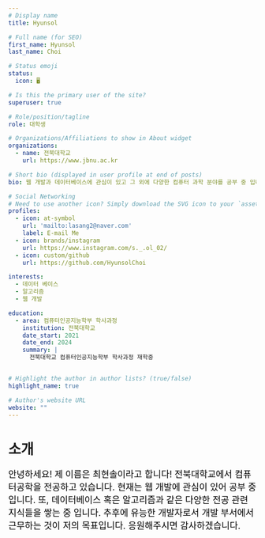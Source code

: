 ```yaml
---
# Display name
title: Hyunsol

# Full name (for SEO)
first_name: Hyunsol
last_name: Choi

# Status emoji
status:
  icon: 🖥️

# Is this the primary user of the site?
superuser: true

# Role/position/tagline
role: 대학생

# Organizations/Affiliations to show in About widget
organizations:
  - name: 전북대학교 
    url: https://www.jbnu.ac.kr

# Short bio (displayed in user profile at end of posts)
bio: 웹 개발과 데이터베이스에 관심이 있고 그 외에 다양한 컴퓨터 과학 분야를 공부 중 입니다.

# Social Networking
# Need to use another icon? Simply download the SVG icon to your `assets/media/icons/` folder.
profiles:
  - icon: at-symbol
    url: 'mailto:lasang2@naver.com'
    label: E-mail Me
  - icon: brands/instagram
    url: https://www.instagram.com/s._.ol_02/
  - icon: custom/github
    url: https://github.com/HyunsolChoi

interests:
  - 데이터 베이스
  - 알고리즘
  - 웹 개발 

education:
  - area: 컴퓨터인공지능학부 학사과정
    institution: 전북대학교
    date_start: 2021
    date_end: 2024
    summary: |
      전북대학교 컴퓨터인공지능학부 학사과정 재학중


# Highlight the author in author lists? (true/false)
highlight_name: true

# Author's website URL
website: ""
---
```


# 소개

<span style="font-size:130%; color: #000000" >
안녕하세요! 제 이름은 최현솔이라고 합니다! 전북대학교에서 컴퓨터공학을 전공하고 있습니다. 현재는 웹 개발에 관심이 있어 공부 중입니다. 또, 데이터베이스 혹은 알고리즘과 같은 다양한 전공 관련 지식들을 쌓는 중 입니다. 추후에 유능한 개발자로서 개발 부서에서 근무하는 것이 저의 목표입니다. 응원해주시면 감사하겠습니다. </span>